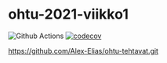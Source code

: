 # ohtu-2021-viikko1

![Github Actions](https://github.com/Alex-Elias/ohtu-2021-viikko1/workflows/Java%20CI%20with%20Gradle/badge.svg)
[![codecov](https://codecov.io/gh/Alex-Elias/ohtu-2021-viikko1/branch/main/graph/badge.svg?token=PCCNH6RZI7)](https://codecov.io/gh/Alex-Elias/ohtu-2021-viikko1)

https://github.com/Alex-Elias/ohtu-tehtavat.git
